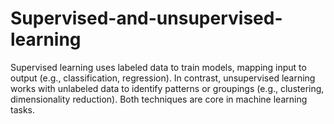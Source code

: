 # Supervised-and-unsupervised-learning
Supervised learning uses labeled data to train models, mapping input to output (e.g., classification, regression). In contrast, unsupervised learning works with unlabeled data to identify patterns or groupings (e.g., clustering, dimensionality reduction). Both techniques are core in machine learning tasks.
